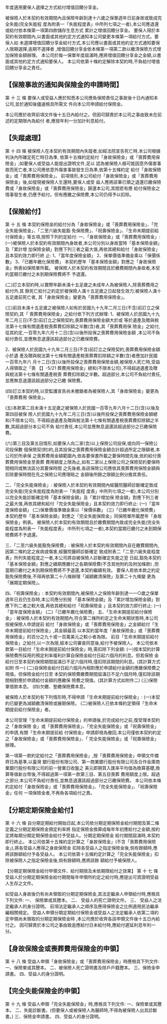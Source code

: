 年度適用要保人選擇之方式給付增值回饋分享金。

被保險人於本契約有效期間內且保險年齡到達十六歲之保單週年日前身故或致成完全失能(完全失能程 度為附表一「失能程度表」中所列七項之一者),本公司應退還或給付依本條第一項第四款儲存生息方式 累計之增值回饋分享金。 要保人得於本契約有效期間內,以書面或其他約定方式通知本公司變更本條第一項給付方式。要保人如 未選擇增值回饋分享金給付方式,本公司應以書面或其他約定方式通知要保人限期選擇,逾期不選擇者 ,增值回饋分享金依本條第一項第二款以繳清保險方式增加保險金額辦理。 本公司於每一保單年度屆滿時,應將增值回饋分享金之金額,以書面或其他約定方式通知要保人。 本公司依第十條約定解除本契約時,不負給付增值回饋分享金之責任。

## 【保險事故的通知與保險金的申請時間】

第 十 三 條 要保人或受益人應於知悉本公司應負保險責任之事故後十日內通知本公司,並於通知後儘速檢具所需文 件向本公司申請給付保險金。

本公司應於收齊前項文件後十五日內給付之。但因可歸責於本公司之事由致未在前述約定期限內為給付 者,應按年利一分加計利息給付。

## 【失蹤處理】

第 十 四 條 被保險人在本契約有效期間內失蹤者,如經法院宣告死亡時,本公司根據判決內所確定死亡時日為準, 依第十五條約定給付「身故保險金」或「喪葬費用保險金」;如要保人或受益人能提出證明文件,足以 認為被保險人極可能因意外傷害事故而死亡者,本公司應依意外傷害事故發生日為準,依第十五條約定 給付「身故保險金」或「喪葬費用保險金」。 前項情形,本公司給付「身故保險金」或「喪葬費用保險金」後,如發現被保險人生還時,要保人或受 益人應將該筆已領之退還已繳保險費或「身故保險金」或「喪葬費用保險金」歸還本公司,其間若有應 給付保險金之情事發生者,仍應予給付。但有應繳之保險費,本公司仍得予以扣除。

## 【保險給付】

第 十 五 條 本契約保險金的給付分為「身故保險金」或「喪葬費用保險金」、「完全失能保險金」、「二至六級失能豁 免保險費」、「祝壽保險金」、「生命末期提前給付保險金」等五項,按照下列約定給付: 一、「身故保險金」或「喪葬費用保險金」:
(一)被保險人於本契約有效期間內身故者,本公司分別以身故當時「基本保險金額」及「累計增 加保險金額」對應下列三者之最大值,再依其總和給付「身故保險金」且本契約效力即行終 止: 1、「當年度保險金額」 2、保單價值準備金乘以「保價係數」 3、「已繳年繳化保險費」 本契約歷年「基本保險金額」對應之「身故保險金」例表如保險單所載。 被保險人於本契約有效期間且於繳費期間內身故者,本契約當期已繳付之未到期保險費將不 予退還。

(二)訂立本契約時,以實際年齡未滿十五足歲之未成年人為被保險人,除喪葬費用之給付外,其 餘死亡給付之約定於被保險人滿十五足歲之日起發生效力;被保險人滿十五足歲前死亡者, 其「身故保險金」變更為「喪葬費用保險金」。

(三)前目未滿十五足歲之被保險人如有於民國九十九年二月三日(不含)前訂立之保險契約,其「
喪葬費用保險金」之給付依下列方式辦理:
1、被保險人於民國九十九年二月三日(不含)前訂立之保險契約,喪葬費用保險金額大於或 等於遺產及贈與稅法第十七條有關遺產稅喪葬費扣除額之半數(含)者,其「喪葬費用保 險金」之給付,從其約定,一百零九年六月十二日(含)以後所投保之喪葬費用保險金額
,本公司不負給付責任,並應無息退還該超過部分之已繳保險費。

2、被保險人於民國九十九年二月三日(不含)前訂立之保險契約,喪葬費用保險金額小於遺 產及贈與稅法第十七條有關遺產稅喪葬費扣除額之半數(含)者應加計民國一百零九年六 月十二日(含)以後所投保之喪葬費用保險金額,被保險人死亡時,受益人得領取之「喪
【】-5/21 葬費用保險金」總和(不限本公司),不得超過遺產及贈與稅法第十七條有關遺產稅喪 葬費扣除額之半數。超過部分,本公司不負給付責任,並應無息退還該超過部分之已繳 保險費。

(四)訂立本契約時,以受監護宣告尚未撤銷者為被保險人,其「身故保險金」變更為「喪葬費用 保險金」。

(五)本款第二目未滿十五足歲之被保險人於民國一百零九年六月十二日(含)以後及第四目被保 險人於民國九十九年二月三日(含)以後所投保之喪葬費用保險金額總和(不限本公司), 不得超過遺產及贈與稅法第十七條有關遺產稅喪葬費扣除額之半數,其超過部分本公司不負 給付責任,本公司並應無息退還該超過部分之已繳保險費。

(六)第三目及第五目情形,如要保人向二家(含)以上保險公司投保,或向同一保險公司投保數 個保險契(附)約,且其投保之喪葬費用保險金額合計超過所定之限額者,本公司於所承保 之喪葬費用金額範圍內,依各要保書所載之要保時間先後,依約給付喪葬費用保險金至喪葬 費用額度上限為止,如有二家以上保險公司之保險契約要保時間相同或無法區分其要保時間 之先後者,各該保險公司應依其喪葬費用保險金額與扣除要保時間在先之保險公司應理賠之 金額後所餘之限額比例分擔其責任。

二、「完全失能保險金」:
被保險人於本契約有效期間內經醫院醫師診斷確定致成完全失能(完全失能程度為附表一「失能程 度表」中所列七項之一者),本公司分別以完全失能診斷確定時「基本保險金額」及「累計增加保 險金額」對應下列三者之最大值,再依其總和給付「完全失能保險金」且本契約效力即行終止: (一)「當年度保險金額」 (二)保單價值準備金乘以「保價係數」 (三)「已繳年繳化保險費」 本契約歷年「基本保險金額」對應之「完全失能保險金」同保險單所載歷年「身故保險金」例表。 被保險人於本契約有效期間且於繳費期間內致成完全失能(完全失能程度為附表一「失能程度表」 中所列七項之一者),本契約當期已繳付之未到期保險費將不予退還。

三、「二至六級失能豁免保險費」:
被保險人於本契約有效期間內且在繳費期間內,因第二條約定之疾病或傷害,經醫院醫師診斷確定 致成附表二「二至六級失能程度表」所列失能程度之一者,本公司將自被保險人診斷確定失能之翌 日起,豁免本契約「基本保險金額」對應之續期應繳付之各期保險費(不含其他附約及附加條款) ,但當期已繳付之未到期保險費將不予退還,本契約繼續有效。 要保人若依本款之約定豁免保險費後,不得再依第二十八條辦理「減額繳清保險」及第二十九條變 更為「展期定期保險」。

四、「祝壽保險金」:
本契約有效期間內,被保險人之保險年齡到達一一○歲之保單週年日且仍生存時,本公司應分別按 「基本保險金額」及「累計增加保險金額」對應下列二者之較大值,再依其總和給付「祝壽保險金 」且本契約效力即行終止:
(一)「當年度保險金額」 (二)「已繳年繳化保險費」
五、「生命末期提前給付保險金」:
被保險人於本契約有效期間內,符合第二條所約定之生命末期狀態時,本公司按被保險人申請提前 給付「身故保險金」或「喪葬費用保險金」之金額給付「生命末期提前給付保險金」,其金額最高 以本契約當年度「身故保險金」或「喪葬費用保險金」的百分之九十或一百萬美元之較小者為限。 前目「生命末期提前給付保險金」之給付,以一次為限,經本公司審查同意後,給付予被保險人。 本公司依本款第一目給付「生命末期提前給付保險金」時,需扣除下列金額:
(一)按本契約計算保險費所採用的預定利率複利計算自保險金給付日起六個月的利息。但若保險 金給付日至本契約保險期間屆滿日不足六個月時,僅扣除該期間的利息。(其計算方式如附 件一)
(二)自保險金給付日起六個月內相對應於申請給付金額的應繳保險費之現值。但保險金給付日至 本契約保險費繳費期間屆滿日不足六個月時,僅扣除該期間相對應於申請給付金額的應繳保 險費之現值。(其計算方式如附件二)
(三)保險單借款本息。 (四)欠繳、墊繳保險費本息。

被保險人於本契約有下列情形時,不得申請「生命末期提前給付保險金」:
(一)本契約已變更為減額繳清保險或展期保險。 (二)被保險人已依本條約定領得「生命末期提前給付保險金」者。

本公司受理「生命末期提前給付保險金」的申請後,於完成給付之前,復受理本契約之「身故保險 金」或「喪葬費用保險金」、「完全失能保險金」或「祝壽保險金」的申請,有關「生命末期提前給 付保險金」申請即視為撤回,本公司僅依本契約約定之「身故保險金」或「喪葬費用保險金」、「 完全失能保險金」或「祝壽保險金」辦理。

第一項第一款約定給付之「喪葬費用保險金」,按「喪葬費用保險金」申領文件備齊日為基準,以臺灣 銀行股份有限公司、第一商業銀行股份有限公司及合作金庫商業銀行股份有限公司的前一營業日收盤之 美元即期買入匯率平均值為換算基礎,換算等值新台幣後,不得超過第一項第一款第三目、第五目喪葬 費用額度上限。超過之部分,本公司不負給付責任,並無息退還該超過部分之已繳保險費。 本公司依本條約定給付「身故保險金」或「喪葬費用保險金」、「完全失能保險金」、「祝壽保險金」任何 一項保險金者,不再負各項給付之責。

## 【分期定期保險金給付】

第 十 六 條 自分期定期給付開始日起,本公司依分期定期保險金給付期間及第二條定義之分期定期保險金預定利率將 指定保險金換算成每年年初應給付之金額,按約定將每期分期定期保險金給付予受益人。分期定期保險金 給付期間屆滿時,本契約即行終止。 本公司依第十五條約定計算之「身故保險金」(不含「喪葬費用保險金」),將各受益人應得之身故保險金 扣除各受益人之指定保險金後,倘有餘額時,應將該餘額給付予各受益人。 本公司依第十五條約定計算之「完全失能保險金」扣除被保險人之指定保險金後,倘有餘額時,應將該餘 額給付予被保險人。

【分期定期保險金給付申領文件、給付期限及未依期限給付之效果】
第 十 七 條 受益人於分期定期保險金給付期間每年申領所約定之給付時,應提出可資證明受益人生存之文件。

如受益人身故後仍有尚未領取的分期定期保險金,其法定繼承人申領給付時,應檢具下列文件: 一、 保險單或其謄本。 二、 受益人的死亡證明文件。 三、 受益人之法定繼承人的身分證明。 前項法定繼承人之順序及應得保險金之比例適用民法繼承編相關規定。 受益人申領分期定期給付保險金或受益人之法定繼承人依第二項約定申領尚未領取的分期定期保險金時 ,本公司應於收齊各該申領文件後十五日內給付之。 因可歸責於本公司之事由致逾應給付日未給付時,應給付遲延利息年利一分。

## 【身故保險金或喪葬費用保險金的申領】

第 十 八 條 受益人申領「身故保險金」或「喪葬費用保險金」時應檢具下列文件:
一、保險單或其謄本。 二、被保險人死亡證明書及除戶戶籍謄本。 三、保險金申請書。 四、受益人的身分證明。

## 【完全失能保險金的申領】

第 十 九 條 受益人申領「完全失能保險金」時,應檢具下列文件:
一、保險單或其謄本。 二、失能診斷書。(但要保人或被保險人為醫師時,不得為被保險人出具診斷書。) 三、保險金申請書。 四、受益人的身分證明。